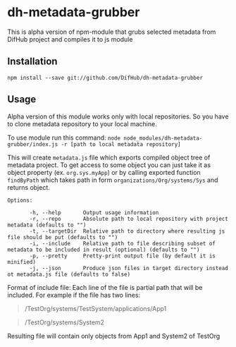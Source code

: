 # dh-metadata-grubber
This is alpha version of npm-module that grubs selected metadata from DifHub project and compiles it to js module

## Installation
```npm install --save git://github.com/DifHub/dh-metadata-grubber```

## Usage
Alpha version of this module works only with local repositories. So you have to clone metadata repository to your local 
machine.

To use module run this command:
```node node_modules/dh-metadata-grubber/index.js -r [path to local metadata repository]```

This will create `metadata.js` file which exports compiled object tree of metadata project.
To get access to some object you can just take it as object property (ex. `org.sys.myApp`) or
by calling exported function `findByPath` which takes path in form `organizations/Org/systems/Sys`
and returns object.

```
Options:
     
       -h, --help       Output usage information
       -r, --repo       Absolute path to local repository with project metadata (defaults to "")
       -t, --targetDir  Relative path to directory where resulting js file should be put (defaults to "")
	   -i, --include	Relative path to file describing subset of metadata to be included in result (optional) (defaults to "")
	   -p, --pretty		Pretty-print output file (by default it is minified)
	   -j, --json		Produce json files in target directory instead ot metadata.js file (defaults to false)
```

Format of include file:
Each line of the file is partial path that will be included. For example if the file has two lines:

>/TestOrg/systems/TestSystem/applications/App1

>/TestOrg/systems/System2

Resulting file will contain only objects from App1 and System2 of TestOrg